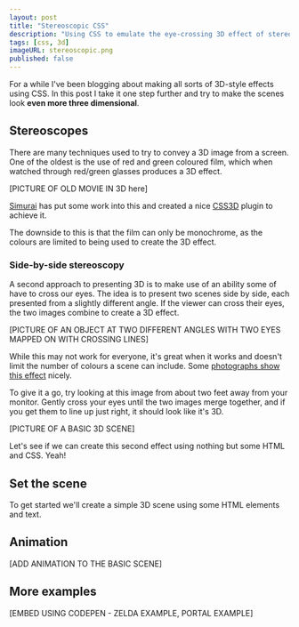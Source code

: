 ```yaml
---
layout: post
title: "Stereoscopic CSS"
description: "Using CSS to emulate the eye-crossing 3D effect of stereoscopy."
tags: [css, 3d]
imageURL: stereoscopic.png
published: false
---
```


For a while I've been blogging about making all sorts of 3D-style effects using CSS. In this post I take it one step further and try to make the scenes look **even more three dimensional**.

## Stereoscopes

There are many techniques used to try to convey a 3D image from a screen. One of the oldest is the use of red and green coloured film, which when watched through red/green glasses produces a 3D effect.

[PICTURE OF OLD MOVIE IN 3D here]

[Simurai](http://twitter.com/simurai) has put some work into this and created a nice [CSS3D](http://simurai.com/post/802968365/css3d-css3-3d-text) plugin to achieve it.

The downside to this is that the film can only be monochrome, as the colours are limited to being used to create the 3D effect.

### Side-by-side stereoscopy

A second approach to presenting 3D is to make use of an ability some of have to cross our eyes. The idea is to present two scenes side by side, each presented from a slightly different angle. If the viewer can cross their eyes, the two images combine to create a 3D effect.

[PICTURE OF AN OBJECT AT TWO DIFFERENT ANGLES WITH TWO EYES MAPPED ON WITH CROSSING LINES]

While this may not work for everyone, it's great when it works and doesn't limit the number of colours a scene can include. Some [photographs show this effect](http://www.flickr.com/photos/ytf/5557882900/) nicely.

To give it a go, try looking at this image from about two feet away from your monitor. Gently cross your eyes until the two images merge together, and if you get them to line up just right, it should look like it's 3D.

[PICTURE OF A BASIC 3D SCENE]

Let's see if we can create this second effect using nothing but some HTML and CSS. Yeah!

## Set the scene

To get started we'll create a simple 3D scene using some HTML elements and text.


## Animation

[ADD ANIMATION TO THE BASIC SCENE]



## More examples

[EMBED USING CODEPEN - ZELDA EXAMPLE, PORTAL EXAMPLE]




